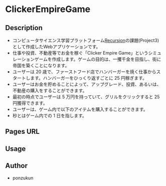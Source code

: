 # ClickerEmpireGame

## Description
- コンピュータサイエンス学習プラットフォーム[Recursion](https://recursionist.io)の課題(Project3)として作成したWebアプリケーションです。
- 仕事や投資、不動産等でお金を稼ぐ「Clicker Empire Game」というシミュレーションゲームを作成します。ゲームの目的は、一攫千金を目指し、街に帝国を築くことになります。
- ユーザーは 20 歳で、ファーストフード店でハンバーガーを焼く仕事からスタートします。ハンバーガーをひっくり返すごとに 25 円稼ぎます。
- ユーザーはお金を貯めることによって、アップグレード、投資、あるいは、不動産の購入をすることができます。
- 最初の時点でユーザーは 5 万円を持っていて、グリルをクリックすると 25 円獲得できます。
- ユーザーは、ゲーム内で以下のアイテムを購入することができます。
- 秒とはゲーム内での 1 日を指します。

## Pages URL


## Usage


## Author

- ponzukun
